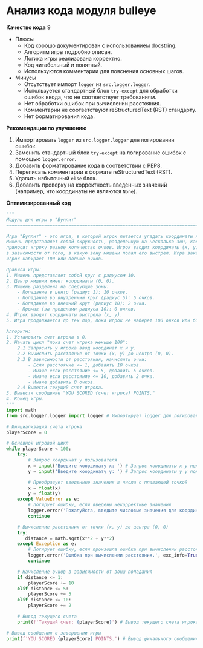 # Анализ кода модуля bulleye

**Качество кода**
9
- Плюсы
    - Код хорошо документирован с использованием docstring.
    - Алгоритм игры подробно описан.
    - Логика игры реализована корректно.
    - Код читабельный и понятный.
    - Используются комментарии для пояснения основных шагов.
- Минусы
    - Отсутствует импорт `logger` из `src.logger.logger`.
    - Используется стандартный блок `try-except` для обработки ошибок ввода, что не соответствует требованиям.
    - Нет обработки ошибок при вычислении расстояния.
    - Комментарии не соответствуют reStructuredText (RST) стандарту.
    - Нет форматирования кода.

**Рекомендации по улучшению**

1.  Импортировать `logger` из `src.logger.logger` для логирования ошибок.
2.  Заменить стандартный блок `try-except` на логирование ошибок с помощью `logger.error`.
3.  Добавить форматирование кода в соответствии с PEP8.
4.  Переписать комментарии в формате reStructuredText (RST).
5.  Удалить избыточный `else` блок.
6.  Добавить проверку на корректность введенных значений (например, что координаты не являются `None`).

**Оптимизированный код**

```python
"""
Модуль для игры в "Буллит"
=========================================================================================

Игра "Буллит" - это игра, в которой игрок пытается угадать координаты на мишени.
Мишень представляет собой окружность, разделенную на несколько зон, каждая из которых
приносит игроку разное количество очков. Игрок вводит координаты (x, y) и получает очки
в зависимости от того, в какую зону мишени попал его выстрел. Игра заканчивается, когда
игрок набирает 100 или больше очков.

Правила игры:
1. Мишень представляет собой круг с радиусом 10.
2. Центр мишени имеет координаты (0, 0).
3. Мишень разделена на следующие зоны:
    - Попадание в центр (радиус 1): 10 очков.
    - Попадание во внутренний круг (радиус 5): 5 очков.
    - Попадание во внешний круг (радиус 10): 2 очка.
    - Промах (за пределами радиуса 10): 0 очков.
4. Игрок вводит координаты выстрела (x, y).
5. Игра продолжается до тех пор, пока игрок не наберет 100 очков или больше.

Алгоритм:
1. Установить счет игрока в 0.
2. Начать цикл "пока счет игрока меньше 100":
    2.1 Запросить у игрока ввод координат x и y.
    2.2 Вычислить расстояние от точки (x, y) до центра (0, 0).
    2.3 В зависимости от расстояния, начислить очки:
        - Если расстояние <= 1, добавить 10 очков.
        - Иначе если расстояние <= 5, добавить 5 очков.
        - Иначе если расстояние <= 10, добавить 2 очка.
        - Иначе добавить 0 очков.
    2.4 Вывести текущий счет игрока.
3. Вывести сообщение "YOU SCORED {счет игрока} POINTS."
4. Конец игры.
"""
import math
from src.logger.logger import logger # Импортирует logger для логирования

# Инициализация счета игрока
playerScore = 0

# Основной игровой цикл
while playerScore < 100:
    try:
        # Запрос координат у пользователя
        x = input('Введите координату x: ') # Запрос координаты x у пользователя
        y = input('Введите координату y: ') # Запрос координаты y у пользователя

        # Преобразует введенные значения в числа с плавающей точкой
        x = float(x)
        y = float(y)
    except ValueError as e:
        # Логирует ошибку, если введены некорректные значения
        logger.error('Пожалуйста, введите числовые значения для координат.', exc_info=True)
        continue

    # Вычисление расстояния от точки (x, y) до центра (0, 0)
    try:
       distance = math.sqrt(x**2 + y**2)
    except Exception as e:
        # Логирует ошибку, если произошла ошибка при вычислении расстояния
        logger.error('Ошибка при вычислении расстояния.', exc_info=True)
        continue

    # Начисление очков в зависимости от зоны попадания
    if distance <= 1:
        playerScore += 10
    elif distance <= 5:
        playerScore += 5
    elif distance <= 10:
        playerScore += 2

    # Вывод текущего счета
    print(f'Текущий счет: {playerScore}') # Вывод текущего счета игрока

# Вывод сообщения о завершении игры
print(f'YOU SCORED {playerScore} POINTS.') # Вывод финального сообщения со счетом